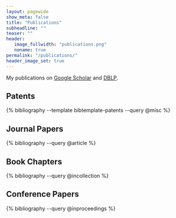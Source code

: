 ```yaml
---
layout: pagewide
show_meta: false
title: "Publications"
subheadline: ""
teaser: ""
header:
   image_fullwidth: "publications.png"
   noname: true
permalink: "/publications/"
header_image_set: true
---
```


My publications on <a href="https://scholar.google.com/citations?user=fyN2FbgAAAAJ">Google Scholar</a> and <a href="http://dblp.uni-trier.de/pers/hd/s/Sofka:Michal">DBLP</a>.

## Patents

{% bibliography --template bibtemplate-patents --query @misc %}

## Journal Papers

{% bibliography --query @article %}

## Book Chapters

{% bibliography --query @incollection %}

## Conference Papers

{% bibliography --query @inproceedings %}




<script src="https://bibbase.org/show?bib=https%3A%2F%2Fmsofka.github.io%2Fassets%2Fsofka-publications.bib&jsonp=1"></script>
